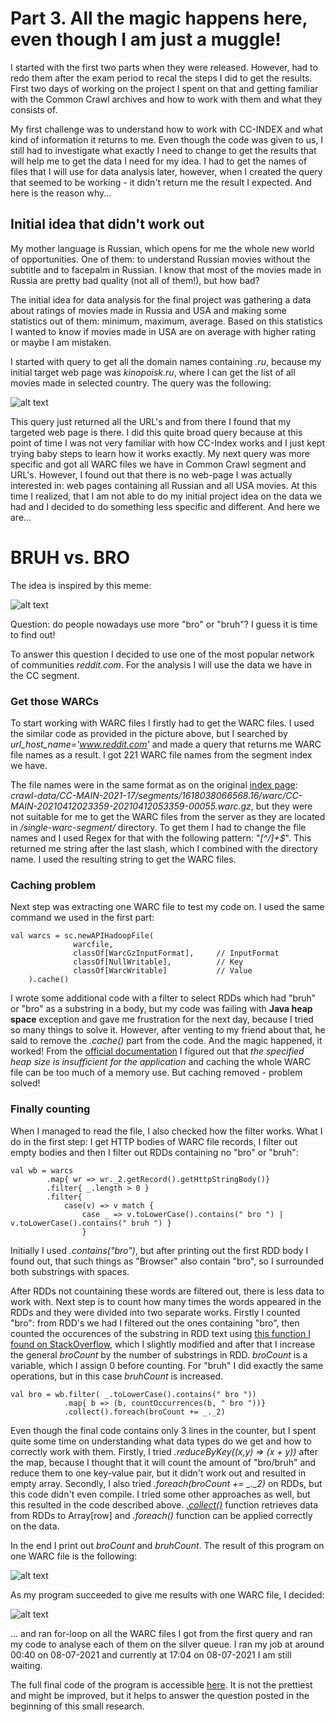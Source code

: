 # Part 3. All the magic happens here, even though I am just a muggle!

I started with the first two parts when they were released. However, had to redo them after the exam period to recal the steps I did to get the results. First two days of working on the project I spent on that and getting familiar with the Common Crawl archives and how to work with them and what they consists of. 

My first challenge was to understand how to work with CC-INDEX and what kind of information it returns to me. Even though the code was given to us, I still had to investigate what exactly I need to change to get the results that will help me to get the data I need for my idea. I had to get the names of files that I will use for data analysis later, however, when I created the query that seemed to be working - it didn't return me the result I expected. And here is the reason why... 

## Initial idea that didn't work out

My mother language is Russian, which opens for me the whole new world of opportunities. One of them: to understand Russian movies without the subtitle and to facepalm in Russian. I know that most of the movies made in Russia are pretty bad quality (not all of them!), but how bad? 

The initial idea for data analysis for the final project was gathering a data about ratings of movies made in Russia and USA and making some statistics out of them: minimum, maximum, average. Based on this statistics I wanted to know if movies made in USA are on average with higher rating or maybe I am mistaken. 

I started with query to get all the domain names containing _.ru_, because my initial target web page was _kinopoisk.ru_, where I can get the list of all movies made in selected country. The query was the following: 

![alt text](https://rubigdata.github.io/bigdata-blog-2021-elanto-dev/images/ccindex-ru-query.png "cc-index .ru query")

This query just returned all the URL's and from there I found that my targeted web page is there. I did this quite broad query because at this point of time I was not very familiar with how CC-Index works and I just kept trying baby steps to learn how it works exactly. My next query was more specific and got all WARC files we have in Common Crawl segment and URL's. However, I found out that there is no web-page I was actually interested in: web pages containing all Russian and all USA movies. At this time I realized, that I am not able to do my initial project idea on the data we had and I decided to do something less specific and different. And here we are... 

# BRUH vs. BRO

The idea is inspired by this meme: 

![alt text](https://pics.me.me/use-over-time-for-bruh-2010-1800-1850-1900-1950-58090774.png "bruh meme")

Question: do people nowadays use more "bro" or "bruh"? I guess it is time to find out! 

To answer this question I decided to use one of the most popular network of communities _reddit.com_. For the analysis I will use the data we have in the CC segment.

### Get those WARCs

To start working with WARC files I firstly had to get the WARC files. I used the similar code as provided in the picture above, but I searched by _url_host_name='www.reddit.com'_ and made a query that returns me WARC file names as a result. I got 221 WARC file names from the segment index we have. 

The file names were in the same format as on the original [index page](http://index.commoncrawl.org/CC-MAIN-2021-17/): _crawl-data/CC-MAIN-2021-17/segments/1618038066568.16/warc/CC-MAIN-20210412023359-20210412053359-00055.warc.gz_, but they were not suitable for me to get the WARC files from the server as they are located in _/single-warc-segment/_ directory. To get them I had to change the file names and I used Regex for that with the following pattern: "_[^/]+$_". This returned me string after the last slash, which I combined with the directory name. I used the resulting string to get the WARC files. 

### Caching problem

Next step was extracting one WARC file to test my code on. I used the same command we used in the first part: 

```
val warcs = sc.newAPIHadoopFile(
              warcfile,
              classOf[WarcGzInputFormat],     // InputFormat
              classOf[NullWritable],          // Key
              classOf[WarcWritable]           // Value
    ).cache()
```
I wrote some additional code with a filter to select RDDs which had "bruh" or "bro" as a substring in a body, but my code was failing with __Java heap space__ exception and gave me frustration for the next day, because I tried so many things to solve it. However, after venting to my friend about that, he said to remove the _.cache()_ part from the code. And the magic happened, it worked! From the [official documentation](https://docs.oracle.com/javase/8/docs/technotes/guides/troubleshoot/memleaks002.html#:~:text=Cause%3A%20The%20detail%20message%20Java,is%20insufficient%20for%20the%20application.) I figured out that _the specified heap size is insufficient for the application_ and caching the whole WARC file can be too much of a memory use. But caching removed - problem solved!

### Finally counting

When I managed to read the file, I also checked how the filter works. What I do in the first step: I get HTTP bodies of WARC file records, I filter out empty bodies and then I filter out RDDs containing no "bro" or "bruh": 
```
val wb = warcs
        .map{ wr => wr._2.getRecord().getHttpStringBody()}
        .filter{ _.length > 0 }
        .filter{
            case(v) => v match {
                case _ => v.toLowerCase().contains(" bro ") | v.toLowerCase().contains(" bruh ") }
        	    }
```
Initially I used _.contains("bro")_, but after printing out the first RDD body I found out, that such things as "Browser" also contain "bro", so I surrounded both substrings with spaces. 

After RDDs not countaining these words are filtered out, there is less data to work with. Next step is to count how many times the words appeared in the RDDs and they were divided into two separate works. Firstly I counted "bro": from RDD's we had I filtered out the ones containing "bro", then counted the occurences of the substring in RDD text using [this function I found on StackOverflow](https://stackoverflow.com/questions/43323530/finding-how-many-times-a-given-string-is-a-substring-of-another-string-using-sca/43324063), which I slightly modified and after that I increase the general _broCount_ by the number of substrings in RDD. _broCount_ is a variable, which I assign 0 before counting. For "bruh" I did exactly the same operations, but in this case _bruhCount_ is increased. 

```
val bro = wb.filter( _.toLowerCase().contains(" bro "))
            .map{ b => (b, countOccurrences(b, " bro "))}
            .collect().foreach(broCount += _._2)
```

Even though the final code contains only 3 lines in the counter, but I spent quite some time on understanding what data types do we get and how to correctly work with them. Firstly, I tried _.reduceByKey((x,y) => (x + y))_ after the map, because I thought that it will count the amount of "bro/bruh" and reduce them to one key-value pair, but it didn't work out and resulted in empty array. Secondly, I also tried _.foreach(broCount += \_.\_2)_ on RDDs, but this code didn't even compile. I tried some other approaches as well, but this resulted in the code described above. [_.collect()_](https://sparkbyexamples.com/spark/spark-dataframe-collect/) function retrieves data from RDDs to Array[row] and _.foreach()_ function can be applied correctly on the data. 

In the end I print out _broCount_ and _bruhCount_. The result of this program on one WARC file is the following: 

![alt text](https://rubigdata.github.io/bigdata-blog-2021-elanto-dev/images/brobruh-one-warc.png "bro/bruh one WARC")

As my program succeeded to give me results with one WARC file, I decided: 

![alt text](https://media.tenor.com/images/29032afbeee3a5ecf573f03871c08ffb/tenor.gif)

... and ran for-loop on all the WARC files I got from the first query and ran my code to analyse each of them on the silver queue. I ran my job at around 00:40 on 08-07-2021 and currently at 17:04 on 08-07-2021 I am still waiting. 

The full final code of the program is accessible [here](project-code.md). It is not the prettiest and might be improved, but it helps to answer the question posted in the beginning of this small research.